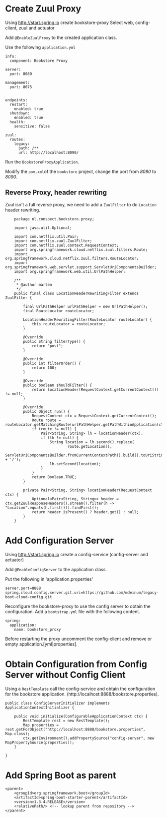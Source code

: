 # Create Zuul Proxy
Using http://start.spring.io create bookstore-proxy Select web, config-client, zuul and actuator

Add `@EnableZuulProxy` to the created application class.

Use the following `application.yml`

    info:
      component: Bookstore Proxy

    server:
      port: 8080

    management:
      port: 8075


    endpoints:
      restart:
        enabled: true
      shutdown:
        enabled: true
      health:
        sensitive: false

    zuul:
      routes:
        legacy:
          path: /**
          url: http://localhost:8090/

Run the `BookstoreProxyApplication`.

Modify the `pom.xml`of the `bookstore` project, change the port from *8080* to *8090*.

## Reverse Proxy, header rewriting
Zuul isn't a full reverse proxy, we need to add a `ZuulFilter` to do `Location` header rewriting.

        package nl.conspect.bookstore.proxy;

        import java.util.Optional;

        import com.netflix.util.Pair;
        import com.netflix.zuul.ZuulFilter;
        import com.netflix.zuul.context.RequestContext;
        import org.springframework.cloud.netflix.zuul.filters.Route;
        import org.springframework.cloud.netflix.zuul.filters.RouteLocator;
        import org.springframework.web.servlet.support.ServletUriComponentsBuilder;
        import org.springframework.web.util.UrlPathHelper;

        /**
         * @author marten
         */
        public final class LocationHeaderRewritingFilter extends ZuulFilter {

            final UrlPathHelper urlPathHelper = new UrlPathHelper();
            final RouteLocator routeLocator;

            LocationHeaderRewritingFilter(RouteLocator routeLocator) {
                this.routeLocator = routeLocator;
            }

            @Override
            public String filterType() {
                return "post";
            }

            @Override
            public int filterOrder() {
                return 100;
            }

            @Override
            public boolean shouldFilter() {
                return locationHeader(RequestContext.getCurrentContext()) != null;
            }

            @Override
            public Object run() {
                RequestContext ctx = RequestContext.getCurrentContext();
                Route route = routeLocator.getMatchingRoute(urlPathHelper.getPathWithinApplication(ctx.getRequest()));
                if (route != null) {
                    Pair<String, String> lh = locationHeader(ctx);
                    if (lh != null) {
                        String location = lh.second().replace(
                                route.getLocation(),
                                ServletUriComponentsBuilder.fromCurrentContextPath().build().toUriString() + '/');
                        lh.setSecond(location);
                    }
                }
                return Boolean.TRUE;
            }

            private Pair<String, String> locationHeader(RequestContext ctx) {
                Optional<Pair<String, String>> header = ctx.getZuulResponseHeaders().stream().filter(h -> "Location".equals(h.first())).findFirst();
                return header.isPresent() ? header.get() : null;
            }
        }


# Add Configuration Server
Using http://start.spring.io create a config-service (config-server and actuator)

Add `@EnableConfigServer` to the application class.

Put the following in 'application.properties'

    server.port=8888
    spring.cloud.config.server.git.uri=https://github.com/mdeinum/legacy-boot-cloud-config.git

Reconfigure the bookstore-proxy to use the config server to obtain the configuration.
Add a `bootstrap.yml` file with the following content.

    spring:
      application:
        name: bookstore_proxy

Before restarting the proxy uncomment the config-client and remove or empty application.[yml|properties].

# Obtain Configuration from Config Server without Config Client

Using a `RestTemplate` call the config-service and obtain the configuration for the bookstore application.
(http://localhost:8888/bookstore.properties).

    public class ConfigServerInitializer implements ApplicationContextInitializer {

        public void initialize(ConfigurableApplicationContext ctx) {
            RestTemplate rest = new RestTemplate();
            Map properties = rest.getForObject("http://localhost:8888/bookstore.properties", Map.class);
            ctx.getEnvironment().addPropertySource("config-server", new MapPropertySource(properties));
        }

    }

# Add Spring Boot as parent

	<parent>
		<groupId>org.springframework.boot</groupId>
		<artifactId>spring-boot-starter-parent</artifactId>
		<version>1.3.4.RELEASE</version>
		<relativePath/> <!-- lookup parent from repository -->
	</parent>